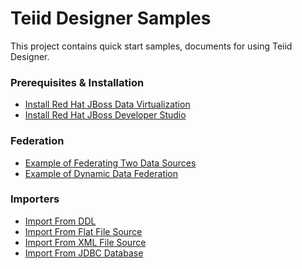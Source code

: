 Teiid Designer Samples
======================

This project contains quick start samples, documents for using Teiid Designer.

### Prerequisites & Installation

* [Install Red Hat JBoss Data Virtualization](installation/jdv-installation.md)
* [Install Red Hat JBoss Developer Studio](installation/jbds-installation.md)


### Federation

* [Example of Federating Two Data Sources](federation/federating-two-data-source.md)
* [Example of Dynamic Data Federation](vdbs/dynamic-data-federation-example.md)

### Importers

* [Import From DDL](importers/import-from-ddl.md)
* [Import From Flat File Source](importers/import-from-flat-file-source.md)
* [Import From XML File Source](importers/import-from-xml-file-source.md)
* [Import From JDBC Database](importers/import-from-jdbc-database.md)
